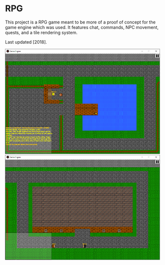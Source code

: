 # RPG
This project is a RPG game meant to be more of a proof of concept for the game engine which was used. It features chat, commands, NPC movement, quests, and a tile rendering system.

Last updated [2018].

![Screenshot](https://github.com/adibarra/RPG/blob/main/RPG1.png)
![Screenshot](https://github.com/adibarra/RPG/blob/main/RPG2.png)
